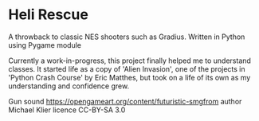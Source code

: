 # Heli Rescue
 A throwback to classic NES shooters such as Gradius.
 Written in Python using Pygame module
 
 Currently a work-in-progress, this project finally helped me to understand classes.  It started life as a copy of 'Alien Invasion', one of the projects in 'Python Crash Course' by Eric Matthes, but took on a life of its own as my understanding and confidence grew.

Gun sound https://opengameart.org/content/futuristic-smgfrom author Michael Klier licence CC-BY-SA 3.0

